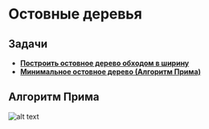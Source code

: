# Остовные деревья

## Задачи 

- [**Построить остовное дерево обходом в ширину**](https://github.com/ShmakovVladimir/Contests/blob/main/test29/A.py)
- [**Минимальное остовное дерево (Алгоритм Прима)**](https://github.com/ShmakovVladimir/Contests/blob/main/test29/B.py)

## Алгоритм Прима

![alt text](https://github.com/ShmakovVladimir/Contests/blob/main/test29/prima.jpg)
